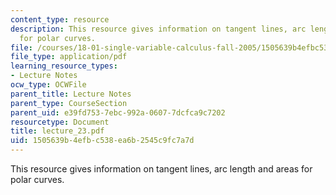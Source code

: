 ```yaml
---
content_type: resource
description: This resource gives information on tangent lines, arc length and areas
  for polar curves.
file: /courses/18-01-single-variable-calculus-fall-2005/1505639b4efbc538ea6b2545c9fc7a7d_lecture_23.pdf
file_type: application/pdf
learning_resource_types:
- Lecture Notes
ocw_type: OCWFile
parent_title: Lecture Notes
parent_type: CourseSection
parent_uid: e39fd753-7ebc-992a-0607-7dcfca9c7202
resourcetype: Document
title: lecture_23.pdf
uid: 1505639b-4efb-c538-ea6b-2545c9fc7a7d
---
```

This resource gives information on tangent lines, arc length and areas for polar curves.

